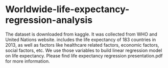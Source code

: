 # Worldwide-life-expectancy-regression-analysis
The dataset is downloaded from kaggle. It was collected from WHO and United Nations website. includes the life expectancy of 183 countries in 2013, as well as factors like healthcare related factors, economic factors, social factors, etc. We use those variables to build linear regression model on life expectancy.
Please find life expectancy regression presentation.pdf for more information.
